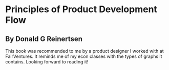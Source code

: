 # Principles of Product Development Flow
## By Donald G Reinertsen

This book was recommended to me by a product designer I worked with at FairVentures. 
It reminds me of my econ classes with the types of graphs it contains.
Looking forward to reading it!
